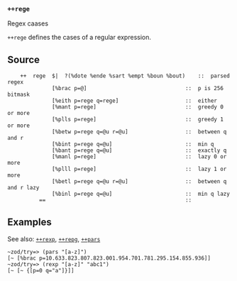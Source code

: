 ### `++rege`

Regex caases

`++rege` defines the cases of a regular expression.

Source
------

        ++  rege  $|  ?(%dote %ende %sart %empt %boun %bout)    ::  parsed regex
                  [%brac p=@]                               ::  p is 256 bitmask
                  [%eith p=rege q=rege]                     ::  either
                  [%mant p=rege]                            ::  greedy 0 or more
                  [%plls p=rege]                            ::  greedy 1 or more
                  [%betw p=rege q=@u r=@u]                  ::  between q and r
                  [%bint p=rege q=@u]                       ::  min q
                  [%bant p=rege q=@u]                       ::  exactly q
                  [%manl p=rege]                            ::  lazy 0 or more
                  [%plll p=rege]                            ::  lazy 1 or more
                  [%betl p=rege q=@u r=@u]                  ::  between q and r lazy
                  [%binl p=rege q=@u]                       ::  min q lazy
              ==                                            ::

Examples
--------

See also: [`++rexp`](), [`++repg`](), [`++pars`]()

    ~zod/try=> (pars "[a-z]")
    [~ [%brac p=10.633.823.807.823.001.954.701.781.295.154.855.936]]
    ~zod/try=> (rexp "[a-z]" "abc1")
    [~ [~ {[p=0 q="a"]}]]


